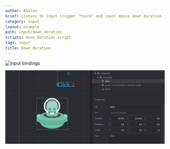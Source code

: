 ```yaml
---
author: AGulev
brief: Listens to input trigger "touch" and count mouse down duration in update method.
category: input
layout: example
path: input/down_duration
scripts: down_duration.script
tags: input
title: Down duration
---
```



![input bindings](input_binding.png)

![text](down_click.png)
